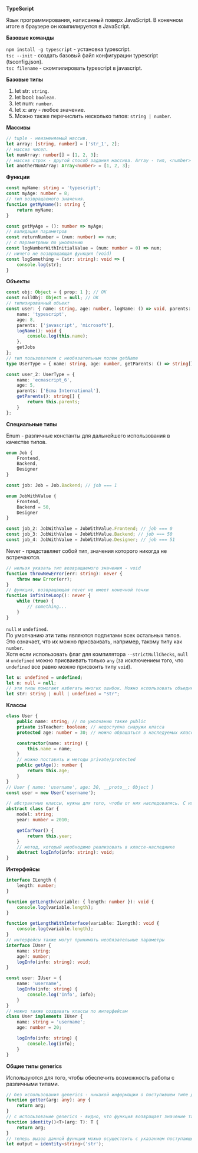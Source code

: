 **TypeScript**

Язык программирования, написанный поверх JavaScript. В конечном итоге в браузере он компилируется в JavaScript.

**Базовые команды**

`npm install -g typescript` - установка typescript.<br>
`tsc --init` - создать базовый файл конфигурации typescript (tsconfig.json).<br>
`tsc filename` - скомпилировать typescript в javascript.

**Базовые типы**

1. let str: `string`.
2. let bool: `boolean`.
3. let num: `number`.
4. let x: any - любое значение.
5. Можно также перечислить несколько типов: `string | number`.

**Массивы**

```ts
// tuple - неизменяемый массив.
let array: [string, number] = ['str_1', 2];
// массив чисел.
let numArray: number[] = [1, 2, 3];
// массив строк - другой способ задания массива. Array - тип, <number> - из чего состоит.
let anotherNumArray: Array<number> = [1, 2, 3];
```

**Функции**

```ts
const myName: string = 'typescript';
const myAge: number = 8;
// тип возвращаемого значения.
function getMyName(): string {
    return myName;
}

const getMyAge = (): number => myAge;
// валидация параметров
const returnNumber = (num: number) => num;
// с параметрами по умолчанию
const logNumberWithInitialValue = (num: number = 0) => num;
// ничего не возвращающая функция (void)
const logSomething = (str: string): void => {
    console.log(str);
}
```

**Объекты**

```ts
const obj: Object = { prop: 1 }; // OK
const nullObj: Object = null; // OK
// типизированный объект
const user: { name: string, age: number, logName: () => void, parents: string[] } = {
    name: 'typescript',
    age: 8,
    parents: ['javascript', 'microsoft'],
    logName(): void {
        console.log(this.name);
    },
    getJobs
};
// тип пользователя с необязательным полем getName
type UserType = { name: string, age: number, getParents: () => string[], parents: string[], getName?: () => string }

const user_2: UserType = {
    name: 'ecmascript_6',
    age: 5,
    parents: ['Ecma International'],
    getParents(): string[] {
        return this.parents;
    }
};
```

**Специальные типы**

Enum - различные константы для дальнейшего использования в качестве типов.

```ts
enum Job {
    Frontend,
    Backend,
    Designer
}

const job: Job = Job.Backend; // job === 1

enum JobWithValue {
    Frontend,
    Backend = 50,
    Designer
}

const job_2: JobWithValue = JobWithValue.Frontend; // job === 0
const job_3: JobWithValue = JobWithValue.Backend; // job === 50
const job_4: JobWithValue = JobWithValue.Designer; // job === 51
```

Never - представляет собой тип, значения которого никогда не встречаются.

```ts
// нельзя указать тип возвращаемого значения - void
function throwNewError(err: string): never {
    throw new Error(err);
}
// функция, возвращающая never не имеет конечной точки
function infiniteLoop(): never {
    while (true) {
        // something...
    }
}
```

`null` и `undefined`.<br>
По умолчанию эти типы являются подтипами всех остальных типов.<br>
Это означает, что их можно присваивать, например, такому типу как `number`.<br>
Хотя если использовать флаг для компилятора `--strictNullChecks`, `null` и `undefined` можно присваивать только `any` (за исключением того, что `undefined` все равно можно присвоить типу `void`).<br>

```ts
let u: undefined = undefined;
let n: null = null;
// эти типы помогают избегать многих ошибок. Можно использовать объединение:
let str: string | null | undefined = "str";
```

**Классы**

```ts
class User {
    public name: string; // по умолчанию также public
    private isTeacher: boolean; // недоступна снаружи класса
    protected age: number = 30; // можно обращаться в наследуемых классах

    constructor(name: string) {
        this.name = name;
    }
    // можно поставить и методы private/protected
    public getAge(): number {
        return this.age;
    }
}
// User { name: 'username', age: 30, __proto__: Object }
const user = new User('username');
```

```ts
// абстрактные классы, нужны для того, чтобы от них наследовались. С их помощью нельзя создавать объекты
abstract class Car {
    model: string;
    year: number = 2010;

    getCarYear() {
        return this.year; 
    }
    // метод, который необходимо реализовать в классе-наследнике
    abstract logInfo(info: string): void;
}
```

**Интерфейсы**

```ts
interface ILength {
    length: number;
}

function getLength(variable: { length: number }): void {
    console.log(variable.length);
}

function getLengthWithInterface(variable: ILength): void {
    console.log(variable.length);
}
// интерфейсы также могут принимать необязательные параметры
interface IUser {
    name: string;
    age?: number;
    logInfo(info: string): void;
}

const user: IUser = {
    name: 'username',
    logInfo(info: string) {
        console.log('Info', info);
    }
}
// можно также создавать классы по интерфейсам
class User implements IUser {
    name: string = 'username';
    age: number = 20;

    logInfo(info: string) {
        console.log(info);
    }
}
```

**Общие типы generics**

Используются для того, чтобы обеспечить возможность работы с различными типами.

```ts
// без использования generics - никакой информации о поступившем типе данных в ходе выполнения функции
function getter(arg: any): any {
    return arg;
}
// с использование generics - видно, что функция возвращает значение такого же типа, что и поступивший аргумент
function identity()<T>(arg: T): T {
    return arg;
}
// теперь вызов данной функции можно осуществить с указанием поступающего типа, а также без него, тогда это будет сделано автоматически
let output = identity<string>('str');
```